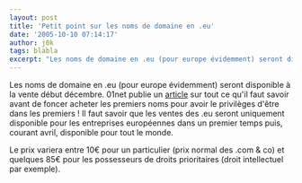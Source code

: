 ```yaml
---
layout: post
title: 'Petit point sur les noms de domaine en .eu'
date: '2005-10-10 07:14:17'
author: j0k
tags: blabla
excerpt: "Les noms de domaine en .eu (pour europe évidemment) seront disponible à la vente début décembre.     \n01net publie un [article](http://www.01net.com/editorial/290720/noms-de-domaine/ce-que-vous-devez-savoir-avant-d-acheter-votre-.eu/) sur tout ce qu'il faut savoir avant de foncer acheter les premiers noms pour avoir le privilèges d'être dans les premiers !      …"
---
```


Les noms de domaine en .eu (pour europe évidemment) seront disponible à la vente début décembre.
01net publie un [article](http://www.01net.com/editorial/290720/noms-de-domaine/ce-que-vous-devez-savoir-avant-d-acheter-votre-.eu/) sur tout ce qu'il faut savoir avant de foncer acheter les premiers noms pour avoir le privilèges d'être dans les premiers ! Il faut savoir que les ventes des .eu seront uniquement disponible pour les entreprises européennes dans un premier temps puis, courant avril, disponible pour tout le monde.

Le prix variera entre 10€ pour un particulier (prix normal des .com &amp; co) et quelques 85€ pour les possesseurs de droits prioritaires (droit intellectuel par exemple).
